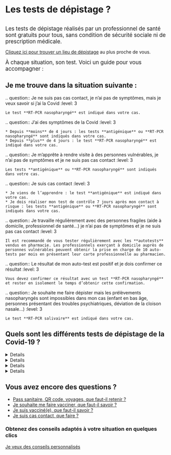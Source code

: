 # Les tests de dépistage ?

<div class="illustration">
    <img src="illustrations/sante.svg" alt="">
</div>

<div id="conseils-personnels" class="conseils" itemscope itemtype="https://schema.org/FAQPage">

<big>Les tests de dépistage réalisés par un professionnel de santé sont gratuits pour tous, sans condition de sécurité sociale ni de prescription médicale.</big>

<div class="conseil">

[Cliquez ici pour trouver un lieu de dépistage](https://www.sante.fr/cf/centres-depistage-covid.html) au plus proche de vous.

</div>

<big>À chaque situation, son test. Voici un guide pour vous accompagner :</big>

## Je me trouve dans la situation suivante :

.. question:: Je ne suis pas cas contact, je n’ai pas de symptômes, mais je veux savoir si j’ai la Covid
    :level: 3

    Le test **RT-PCR nasopharyngé** est indiqué dans votre cas.

.. question:: J’ai des symptômes de la Covid
    :level: 3

    * Depuis **moins** de 4 jours : les tests **antigénique** ou **RT-PCR nasopharyngé** sont indiqués dans votre cas.
    * Depuis **plus** de 4 jours : le test **RT-PCR nasopharyngé** est indiqué dans votre cas.

.. question:: Je m’apprête à rendre visite à des personnes vulnérables, je n’ai pas de symptômes et je ne suis pas cas contact
    :level: 3

    Les tests **antigénique** ou **RT-PCR nasopharyngé** sont indiqués dans votre cas.

.. question:: Je suis cas contact
    :level: 3

    * Je viens de l’apprendre : le test **antigénique** est indiqué dans votre cas.
    * Je dois réaliser mon test de contrôle 7 jours après mon contact à risque : les tests **antigénique** ou **RT-PCR nasopharyngé** sont indiqués dans votre cas.

.. question:: Je travaille régulièrement avec des personnes fragiles (aide à domicile, professionnel de santé…) je n’ai pas de symptômes et je ne suis pas cas contact
    :level: 3

    Il est recommandé de vous tester régulièrement avec les **autotests** vendus en pharmacie. Les professionnels exerçant à domicile auprès de personnes vulnérables peuvent obtenir la prise en charge de 10 auto-tests par mois en présentant leur carte professionnelle au pharmacien.
    

.. question:: Le résultat de mon auto-test est positif et je dois confirmer ce résultat
    :level: 3

    Vous devez confirmer ce résultat avec un test **RT-PCR nasopharyngé** et rester en isolement le temps d’obtenir cette confirmation.

.. question:: Je souhaite me faire dépister mais les prélèvements nasopharyngés sont impossibles dans mon cas (enfant en bas âge, personnes présentant des troubles psychiatriques, déviation de la cloison nasale…)
    :level: 3

    Le test **RT-PCR salivaire** est indiqué dans votre cas.


## Quels sont les différents tests de dépistage de la Covid-19 ?

<div class="conseils">
<details>

.. summary:: Test RT-PCR nasopharyngé

.. question:: Le test RT-PCR nasopharyngé (prélèvement nasal)
    :level: 4

    Le test RT-PCR nasopharyngé est le test de dépistage de la Covid-19 de référence. 
    Un écouvillon (long coton-tige) est inséré dans les deux narines pour réaliser un prélèvement.
    Le résultat est habituellement disponible en 24 h.

.. question:: Où faire un test RT-PCR nasopharyngé ?
    :level: 4

    Ce test est réalisé exclusivement par un professionnel de santé en laboratoire ou dans un centre de dépistage.

    Trouvez un lieu de test en cliquant [ici](https://www.sante.fr/cf/centres-depistage-covid.html)

</details>
</div>

<div class="conseils">
<details>

.. summary:: Test antigénique nasopharyngé

.. question:: Le test antigénique nasopharyngé (prélèvement nasal)
    :level: 4

    Le test antigénique permet d’avoir le résultat plus rapidement, mais il est moins fiable que les tests réalisés en laboratoire. C’est pourquoi, il n’est pas recommandé pour le dépistage des personnes qui ne présentent pas de symptômes (sauf en cas de contact à risque). 

.. question:: Où faire un test antigénique nasopharyngé (prélèvement nasal) ?
    :level: 4

    Ce type de test est réalisé par un professionnel de santé, notamment en pharmacie.  

    Pour trouver un lieu de dépistage [cliquez ici](https://www.sante.fr/cf/centres-depistage-covid.html).  

</details>
</div>

<div class="conseils">
<details>

.. summary:: Test RT-PCR salivaire

.. question:: Le test RT-PCR salivaire (prélèvement buccal)
    :level: 3

    Ce test est réalisé grâce au prélèvement de la salive, avec un écouvillon (long coton-tige) ou sans (par crachat). Moins contraignant que les tests nasopharyngés, il est recommandé **lorsque le prélèvement nasal est compliqué ou impossible** (très jeunes enfants, déviation de la cloison nasale, troubles psychiatriques…). 

.. question:: Où faire un test PCR salivaire ?
    :level: 4

    Ce type de test est réalisé par des professionnels de santé en laboratoire, à domicile ou lors de campagnes de dépistage (écoles…).  

    Pour trouver un lieu de dépistage [cliquez ici](https://www.sante.fr/cf/centres-depistage-covid.html).  

</details>
</div>

<div class="conseils">
<details>

.. summary:: Autotests

.. question::  Les autotests 
    :level: 3

    Des autotests sont disponibles en pharmacie. Ce test est un prélèvement nasal à réaliser chez soi. Ils ne sont pas pris en charge par l’Assurance maladie sauf dans le cas des professionnels exerçant auprès de personnes vulnérables (âgées, handicapées…) et dans la limite de 10 par mois.   

    Il ne faut pas y avoir recours lorsque :

    - on a des symptômes 
    - on a eu un contact à risque récent (cas contact).

    Ce type de test est utile à condition de le pratiquer régulièrement (plusieurs fois par semaines). 

</details>
</div>

## Vous avez encore des questions ?

* [Pass sanitaire, QR code, voyages, que faut-il retenir ?](/pass-sanitaire-qr-code-voyages.html)
* [Je souhaite me faire vacciner, que faut-il savoir ?](/je-veux-me-faire-vacciner.html)
* [Je suis vacciné(e), que faut-il savoir ?](/je-suis-vaccine.html)
* [Je suis cas contact, que faire ?](/cas-contact-a-risque.html)
<section class="cta">
    <h3>Obtenez des conseils adaptés à votre situation en quelques clics</h3>
    <a class="button" href="/#conseils">Je veux des conseils personnalisés</a>
</section>

</div>
